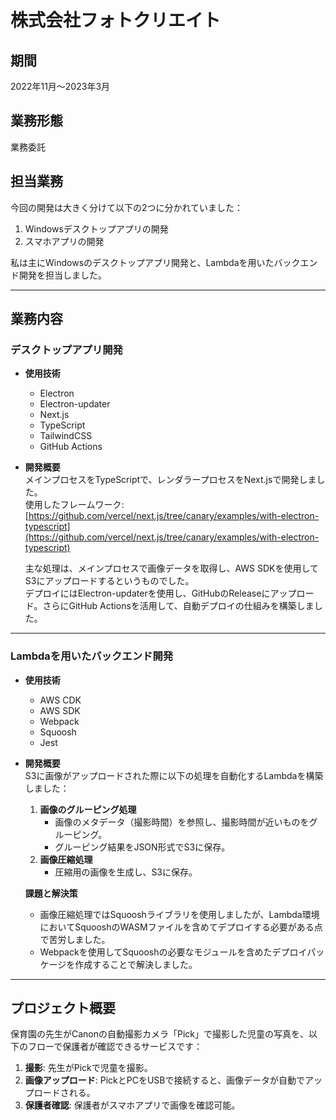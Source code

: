 # 株式会社フォトクリエイト

## 期間

2022年11月～2023年3月

## 業務形態

業務委託

## 担当業務

今回の開発は大きく分けて以下の2つに分かれていました：  
1. Windowsデスクトップアプリの開発  
2. スマホアプリの開発  

私は主にWindowsのデスクトップアプリ開発と、Lambdaを用いたバックエンド開発を担当しました。

---

## 業務内容

### デスクトップアプリ開発

- **使用技術**  
  - Electron  
  - Electron-updater  
  - Next.js  
  - TypeScript  
  - TailwindCSS  
  - GitHub Actions  

- **開発概要**  
  メインプロセスをTypeScriptで、レンダラープロセスをNext.jsで開発しました。  
  使用したフレームワーク:  
  [https://github.com/vercel/next.js/tree/canary/examples/with-electron-typescript](https://github.com/vercel/next.js/tree/canary/examples/with-electron-typescript)  

  主な処理は、メインプロセスで画像データを取得し、AWS SDKを使用してS3にアップロードするというものでした。  
  デプロイにはElectron-updaterを使用し、GitHubのReleaseにアップロード。さらにGitHub Actionsを活用して、自動デプロイの仕組みを構築しました。

---

### Lambdaを用いたバックエンド開発

- **使用技術**  
  - AWS CDK  
  - AWS SDK  
  - Webpack  
  - Squoosh  
  - Jest  

- **開発概要**  
  S3に画像がアップロードされた際に以下の処理を自動化するLambdaを構築しました：  
  1. **画像のグルーピング処理**  
     - 画像のメタデータ（撮影時間）を参照し、撮影時間が近いものをグルーピング。  
     - グルーピング結果をJSON形式でS3に保存。  
  2. **画像圧縮処理**  
     - 圧縮用の画像を生成し、S3に保存。  

  **課題と解決策**  
  - 画像圧縮処理ではSquooshライブラリを使用しましたが、Lambda環境においてSquooshのWASMファイルを含めてデプロイする必要がある点で苦労しました。  
  - Webpackを使用してSquooshの必要なモジュールを含めたデプロイパッケージを作成することで解決しました。

---

## プロジェクト概要

保育園の先生がCanonの自動撮影カメラ「Pick」で撮影した児童の写真を、以下のフローで保護者が確認できるサービスです：

1. **撮影**: 先生がPickで児童を撮影。  
2. **画像アップロード**: PickとPCをUSBで接続すると、画像データが自動でアップロードされる。  
3. **保護者確認**: 保護者がスマホアプリで画像を確認可能。  
